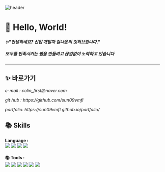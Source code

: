![header](https://capsule-render.vercel.app/api?type=wave&color=auto&height=300&section=header&text=Hello!%20I'm%20Nayoon!&fontSize=90)
<h1>👋 Hello, World!</h1>
<h4><em>✨"안녕하세요? 신입 개발자 김나윤의 깃허브입니다."</em><h4>
  <h5><em>모두를 만족시키는 웹을 만들려고 끊임없이 노력하고 있습니다</em></h5>
<hr/>
  
<h2>✨ 바로가기 </h2>
  <p><em> e-mail : colin_first@naver.com</em></p>
  <p><em> git hub : https://github.com/sun09vmfl</em></p>
  <p><em> portfolio: https://sun09vmfl.github.io/portfolio/  </em></p>
  
<h2>📚  Skills</h2>
  <h4>Language : <br/>
  <img src="https://img.shields.io/badge/html5-E34F26?style=for-the-badge&logo=html5&logoColor=white"> 
  <img src="https://img.shields.io/badge/css-1572B6?style=for-the-badge&logo=css3&logoColor=white"> 
  <img src="https://img.shields.io/badge/javascript-F7DF1E?style=for-the-badge&logo=javascript&logoColor=black"> 
  <img src="https://img.shields.io/badge/jquery-0769AD?style=for-the-badge&logo=jquery&logoColor=white">
    </h4>
    
<h4>📚 Tools : <br/>
<img src="https://img.shields.io/badge/Adobe Photoshop-31A8FF?style=for-the-badge&logo=AdobePhotoshop&logoColor=white">
<img src="https://img.shields.io/badge/Adobe Illustrator-FF9A00?style=for-the-badge&logo=AdobeIllustrator&logoColor=white">
<img src="https://img.shields.io/badge/git-F05032?style=for-the-badge&logo=git&logoColor=white">
<img src="https://img.shields.io/badge/github-181717?style=for-the-badge&logo=github&logoColor=white">
<img src="https://img.shields.io/badge/figma-F24E1E?style=for-the-badge&logo=figma&logoColor=white">
<img src="https://img.shields.io/badge/fontawesome-339AF0?style=for-the-badge&logo=fontawesome&logoColor=white">
   </h4>
